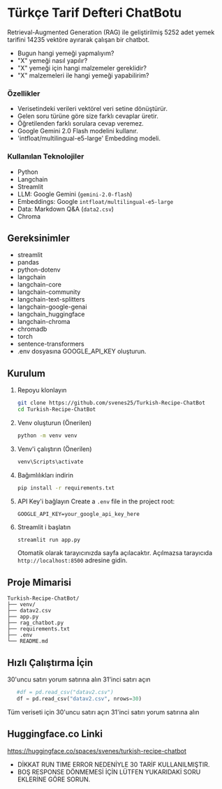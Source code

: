 # Türkçe Tarif Defteri ChatBotu

Retrieval-Augmented Generation (RAG) ile geliştirilmiş 5252 adet yemek tarifini 14235 vektöre ayırarak çalışan bir chatbot.
- Bugun hangi yemeği yapmalıyım?
- "X" yemeği nasıl yapılır?
- "X" yemeği için hangi malzemeler gereklidir?
- "X" malzemeleri ile hangi yemeği yapabilirim?

### Özellikler
- Verisetindeki verileri vektörel veri setine dönüştürür.
- Gelen soru türüne göre size farklı cevaplar üretir. 
- Öğretilenden farklı sorulara cevap veremez.
- Google Gemini 2.0 Flash modelini kullanır.
- 'intfloat/multilingual-e5-large' Embedding modeli.

### Kullanılan Teknolojiler
- Python
- Langchain
- Streamlit
- LLM: Google Gemini (`gemini-2.0-flash`)
- Embeddings: Google `intfloat/multilingual-e5-large`
- Data: Markdown Q&A (`data2.csv`)
- Chroma

## Gereksinimler
- streamlit
- pandas
- python-dotenv
- langchain
- langchain-core
- langchain-community
- langchain-text-splitters
- langchain-google-genai
- langchain_huggingface
- langchain-chroma
- chromadb
- torch
- sentence-transformers
- .env dosyasına GOOGLE_API_KEY oluşturun.

## Kurulum
1. Repoyu klonlayın
   ```bash
   git clone https://github.com/svenes25/Turkish-Recipe-ChatBot
   cd Turkish-Recipe-ChatBot
   ```
2. Venv oluşturun (Önerilen)
   ```bash
   python -m venv venv
   ```
3. Venv'i çalıştırın (Önerilen)
   ```bash
   venv\Scripts\activate
   ```

4. Bağımlılıkları indirin
   ```bash
   pip install -r requirements.txt
   ```

5. API Key'i bağlayın
   Create a `.env` file in the project root:
   ```
   GOOGLE_API_KEY=your_google_api_key_here
   ```

6. Streamlit i başlatın
   ```bash
   streamlit run app.py
   ```
   Otomatik olarak tarayıcınızda sayfa açılacaktır.
   Açılmazsa tarayıcıda `http://localhost:8500` adresine gidin.

## Proje Mimarisi
```
Turkish-Recipe-ChatBot/
├── venv/
├── datav2.csv        
├── app.py                    
├── rag_chatbot.py       
├── requirements.txt          
├── .env                      
└── README.md                
```

## Hızlı Çalıştırma İçin
30'uncu satırı yorum satırına alın
31'inci satırı açın
```python
   #df = pd.read_csv("datav2.csv")
   df = pd.read_csv("datav2.csv", nrows=30)
```
Tüm veriseti için 
30'uncu satırı açın
31'inci satırı yorum satırına alın

## Huggingface.co Linki
https://huggingface.co/spaces/svenes/turkish-recipe-chatbot
 
- DİKKAT RUN TIME ERROR NEDENİYLE 30 TARİF KULLANILMIŞTIR.
- BOŞ RESPONSE DÖNMEMESİ İÇİN LÜTFEN YUKARIDAKİ SORU EKLERİNE GÖRE SORUN.

